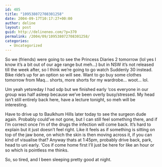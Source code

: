 ```yaml
---
id: 485
title: "109538072708301258"
date: 2004-09-17T10:17:27+00:00
author: deline
layout: post
guid: http://delineneo.com/?p=370
permalink: /2004/09/109538072708301258/
categories:
  - Uncategorized
---
```

So we (friends) were going to see the Princess Diaries 2 tomorrow (lol yes I know it&#8217;s a bit out of our age range but meh&#8230;) but in NSW it&#8217;s not released till the week after, so I think we&#8217;re going to go watch Suddenly 30 instead. Bike ride&#8217;s up for an option so will see. Want to go buy some clothes tomorrow from Maq&#8230; shorts, more shorts for my wardrobe&#8230; woot&#8230; lol.

Um yeah yetsreday I had sdp but we finished early &#8216;cos everyone in our group was half asleep because we&#8217;ve been overly busy/stressed. My head isn&#8217;t still entirely back here, have a lecture tonight, so meh will be interesting.

Have to drive up to Baulkhum Hills later today to see the surgeon dude again. Probably could&#8217;ve not gone, but I can still feel something there, and if I&#8217;m correct once I&#8217;m of the drugs the infection will come back. It&#8217;s hard to explain but it just doesn&#8217;t feel right. Like it feels as if something is sitting on top of the jaw bone, on which the skin is then moving across it, if you can kind of visualise that? Anyway thats at 1:45pm, probably drive back, park, head to uni early. &#8216;Cos if come home first I&#8217;ll just be here for like an hour or so which is pointless me thinks.

So, so tired, and I been sleeping pretty good at night.